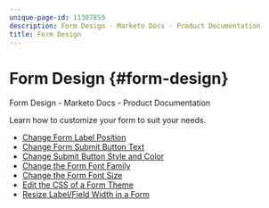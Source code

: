 ```yaml
---
unique-page-id: 11387859
description: Form Design - Marketo Docs - Product Documentation
title: Form Design
---
```


# Form Design {#form-design}

Form Design - Marketo Docs - Product Documentation

Learn how to customize your form to suit your needs.

* [Change Form Label Position](form-design/change-form-label-position.md)
* [Change Form Submit Button Text](form-design/change-form-submit-button-text.md)
* [Change Submit Button Style and Color](form-design/change-submit-button-style-and-color.md)
* [Change the Form Font Family](form-design/change-the-form-font-family.md)
* [Change the Form Font Size](form-design/change-the-form-font-size.md)
* [Edit the CSS of a Form Theme](form-design/edit-the-css-of-a-form-theme.md)
* [Resize Label/Field Width in a Form](form-design/resize-label/field-width-in-a-form.md)

